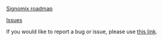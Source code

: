 [Signomix roadmap](https://github.com/orgs/signomix/projects/4)

[Issues](https://github.com/signomix/signomix/issues)

If you would like to report a bug or issue, please use [this link](https://github.com/signomix/signomix/issues/new).
